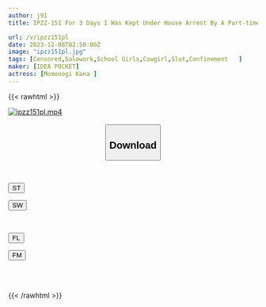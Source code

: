 ```yaml
---
author: j91
title: IPZZ-151 For 3 Days I Was Kept Under House Arrest By A Part-time Girl Who Loved Me Too Much, And I Continued To Be Raped By A Psychopath J〇...Kana Momonogi

url: /v/ipzz151pl
date: 2023-12-08T02:50:00Z
image: "ipzz151pl.jpg"
tags: [Censored,Solowork,School Girls,Cowgirl,Slut,Confinement	 ]
maker: [IDEA POCKET]
actress: [Momonogi Kana ]
---
```



{{< rawhtml >}}

<div class="video" data-videoid="vglvY43Y73U4OBY">
    <a href="javascript:;">
        <img src="/v/ipzz151pl/ipzz151pl.jpg" width="WIDTH" height="HEIGHT" alt="ipzz151pl.mp4" loading="lazy">
    </a>
</div>

<script type="text/javascript" src="https://j91.asia/asset/on-demand-st.js"></script>

<br>
  <link rel="stylesheet" href="https://j91.asia/asset/bs5.css">
  
  <center>
  <button class="btn btn-primary" type="button" data-bs-toggle="collapse" data-bs-target=".multi-collapse" aria-expanded="false" aria-controls="multiCollapseExample1 multiCollapseExample2"><h2>Download</h2></button></center>
</p>
<div class="row">
  <div class="col">
    <div class="collapse multi-collapse" id="multiCollapseExample1">
      <div class="card card-body">
	      	      <br>
<div class="buttons">  
<p><a href="https://streamtape.to/v/vglvY43Y73U4OBY" target="_blank"><button class="btn-hover color-3"><i class="fa fa-download"></i> ST</button></a></p>
<p><a href="https://flaswish.com/pqm2976ugcaf" target="_blank"><button class="btn-hover color-2"><i class="fa fa-download"></i> SW</button></a></p></div>
    </div>
  </div>
</div>
  <div class="col">
    <div class="collapse multi-collapse" id="multiCollapseExample2">
      <div class="card card-body">
	      <br>
<div class="buttons">
<p><a href="https://filelions.site/f/t8writ76eifm" target="_blank"><button class="btn-hover color-9"><i class="fa fa-download"></i> FL</button></a></p>
<p><a href="https://filemoon.sx/d/nvckby90fsa6" target="_blank"><button class="btn-hover color-8"><i class="fa fa-download"></i> FM</button></a></p></div>
<br><br>
      </div>
    </div>
  </div>
</div>

{{< /rawhtml >}}